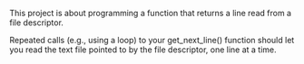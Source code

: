 This project is about programming a function that returns a line
read from a file descriptor.

Repeated calls (e.g., using a loop) to your get_next_line() function should let
you read the text file pointed to by the file descriptor, one line at a time.
